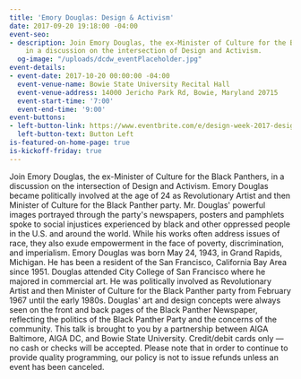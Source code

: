 ```yaml
---
title: 'Emory Douglas: Design & Activism'
date: 2017-09-20 19:18:00 -04:00
event-seo:
- description: Join Emory Douglas, the ex-Minister of Culture for the Black Panthers,
    in a discussion on the intersection of Design and Activism.
  og-image: "/uploads/dcdw_eventPlaceholder.jpg"
event-details:
- event-date: 2017-10-20 00:00:00 -04:00
  event-venue-name: Bowie State University Recital Hall
  event-venue-address: 14000 Jericho Park Rd, Bowie, Maryland 20715
  event-start-time: '7:00'
  event-end-time: '9:00'
event-buttons:
- left-button-link: https://www.eventbrite.com/e/design-week-2017-design-activism-tickets-37625220046?aff=efbevent
  left-button-text: Button Left
is-featured-on-home-page: true
is-kickoff-friday: true
---
```


Join Emory Douglas, the ex-Minister of Culture for the Black Panthers, in a discussion on the intersection of Design and Activism.
Emory Douglas became politically involved at the age of 24 as Revolutionary Artist and then Minister of Culture for the Black Panther party. Mr. Douglas' powerful images portrayed through the party's newspapers, posters and pamphlets spoke to social injustices experienced by black and other oppressed people in the U.S. and around the world. While his works often address issues of race, they also exude empowerment in the face of poverty, discrimination, and imperialism.
Emory Douglas was born May 24, 1943, in Grand Rapids, Michigan. He has been a resident of the San Francisco, California Bay Area since 1951. Douglas attended City College of San Francisco where he majored in commercial art. He was politically involved as Revolutionary Artist and then Minister of Culture for the Black Panther party from February 1967 until the early 1980s. Douglas' art and design concepts were always seen on the front and back pages of the Black Panther Newspaper, reflecting the politics of the Black Panther Party and the concerns of the community.
This talk is brought to you by a partnership between AIGA Baltimore, AIGA DC, and Bowie State University. 
Credit/debit cards only — no cash or checks will be accepted. Please note that in order to continue to provide quality programming, our policy is not to issue refunds unless an event has been canceled.